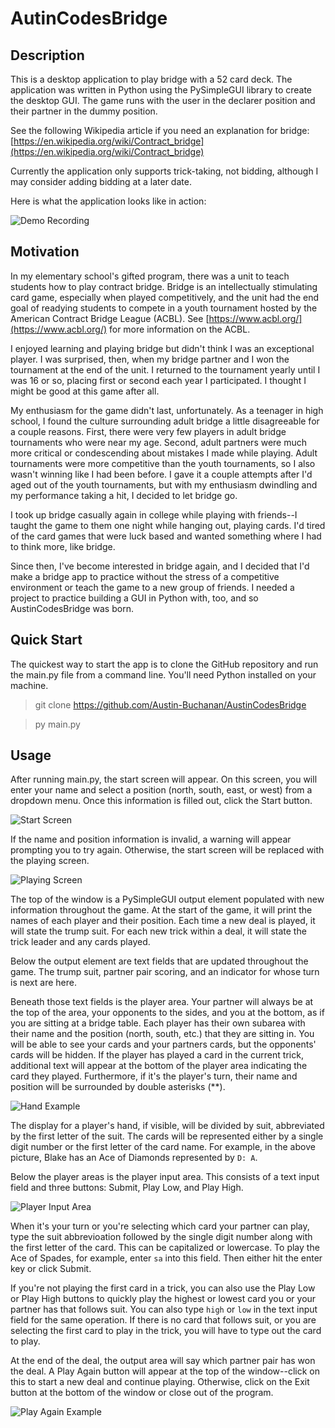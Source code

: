 # AutinCodesBridge

## Description
This is a desktop application to play bridge with a 52 card deck. The application was written in Python using the PySimpleGUI library to create the desktop GUI. The game runs with the user in the declarer position and their partner in the dummy position. 

See the following Wikipedia article if you need an explanation for bridge: [https://en.wikipedia.org/wiki/Contract_bridge](https://en.wikipedia.org/wiki/Contract_bridge)

Currently the application only supports trick-taking, not bidding, although I may consider adding bidding at a later date. 

Here is what the application looks like in action:

![Demo Recording](https://github.com/Austin-Buchanan/AustinCodesBridge/blob/main/Images_and_Videos/AustinCodesBridge_Demo.gif)

## Motivation
In my elementary school's gifted program, there was a unit to teach students how to play contract bridge. Bridge is an intellectually stimulating card game, especially when played competitively, and the unit had the end goal of readying students to compete in a youth tournament hosted by the American Contract Bridge League (ACBL). See [https://www.acbl.org/](https://www.acbl.org/) for more information on the ACBL. 

I enjoyed learning and playing bridge but didn't think I was an exceptional player. I was surprised, then, when my bridge partner and I won the tournament at the end of the unit. I returned to the tournament yearly until I was 16 or so, placing first or second each year I participated. I thought I might be good at this game after all. 

My enthusiasm for the game didn't last, unfortunately. As a teenager in high school, I found the culture surrounding adult bridge a little disagreeable for a couple reasons. First, there were very few players in adult bridge tournaments who were near my age. Second, adult partners were much more critical or condescending about mistakes I made while playing. Adult tournaments were more competitive than the youth tournaments, so I also wasn't winning like I had been before. I gave it a couple attempts after I'd aged out of the youth tournaments, but with my enthusiasm dwindling and my performance taking a hit, I decided to let bridge go. 

I took up bridge casually again in college while playing with friends--I taught the game to them one night while hanging out, playing cards. I'd tired of the card games that were luck based and wanted something where I had to think more, like bridge.

Since then, I've become interested in bridge again, and I decided that I'd make a bridge app to practice without the stress of a competitive environment or teach the game to a new group of friends. I needed a project to practice building a GUI in Python with, too, and so AustinCodesBridge was born. 

## Quick Start 
The quickest way to start the app is to clone the GitHub repository and run the main.py file from a command line. You'll need Python installed on your machine.

> git clone https://github.com/Austin-Buchanan/AustinCodesBridge

> py main.py

## Usage
After running main.py, the start screen will appear. On this screen, you will enter your name and select a position (north, south, east, or west) from a dropdown menu. Once this information is filled out, click the Start button. 

![Start Screen](https://github.com/Austin-Buchanan/AustinCodesBridge/blob/main/Images_and_Videos/Start_Screen.png)

If the name and position information is invalid, a warning will appear prompting you to try again. Otherwise, the start screen will be replaced with the playing screen.

![Playing Screen](https://github.com/Austin-Buchanan/AustinCodesBridge/blob/main/Images_and_Videos/Deal_Screen.png)

The top of the window is a PySimpleGUI output element populated with new information throughout the game. At the start of the game, it will print the names of each player and their position. Each time a new deal is played, it will state the trump suit. For each new trick within a deal, it will state the trick leader and any cards played. 

Below the output element are text fields that are updated throughout the game. The trump suit, partner pair scoring, and an indicator for whose turn is next are here. 

Beneath those text fields is the player area. Your partner will always be at the top of the area, your opponents to the sides, and you at the bottom, as if you are sitting at a bridge table. Each player has their own subarea with their name and the position (north, south, etc.) that they are sitting in. You will be able to see your cards and your partners cards, but the opponents' cards will be hidden. If the player has played a card in the current trick, additional text will appear at the bottom of the player area indicating the card they played. Furthermore, if it's the player's turn, their name and position will be surrounded by double asterisks (**).

![Hand Example](https://github.com/Austin-Buchanan/AustinCodesBridge/blob/main/Images_and_Videos/Hand_Example.png)

The display for a player's hand, if visible, will be divided by suit, abbreviated by the first letter of the suit. The cards will be represented either by a single digit number or the first letter of the card name. For example, in the above picture, Blake has an Ace of Diamonds represented by `D: A`. 

Below the player areas is the player input area. This consists of a text input field and three buttons: Submit, Play Low, and Play High. 

![Player Input Area](https://github.com/Austin-Buchanan/AustinCodesBridge/blob/main/Images_and_Videos/Player_Input.png)

When it's your turn or you're selecting which card your partner can play, type the suit abbrevioation followed by the single digit number along with the first letter of the card. This can be capitalized or lowercase. To play the Ace of Spades, for example, enter `sa` into this field. Then either hit the enter key or click Submit. 

If you're not playing the first card in a trick, you can also use the Play Low or Play High buttons to quickly play the highest or lowest card you or your partner has that follows suit. You can also type `high` or `low` in the text input field for the same operation. If there is no card that follows suit, or you are selecting the first card to play in the trick, you will have to type out the card to play. 

At the end of the deal, the output area will say which partner pair has won the deal. A Play Again button will appear at the top of the window--click on this to start a new deal and continue playing. Otherwise, click on the Exit button at the bottom of the window or close out of the program. 

![Play Again Example](https://github.com/Austin-Buchanan/AustinCodesBridge/blob/main/Images_and_Videos/Play_Again_Example.png)